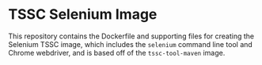 # TSSC Selenium Image

This repository contains the Dockerfile and supporting files for creating the Selenium TSSC image, which includes the `selenium` command line tool and Chrome webdriver, and is based off of the `tssc-tool-maven` image.
